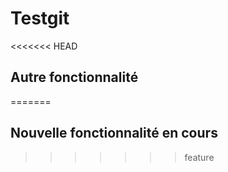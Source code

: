 ﻿# Testgit

<<<<<<< HEAD
## Autre fonctionnalité
=======
## Nouvelle fonctionnalité en cours
>>>>>>> feature

